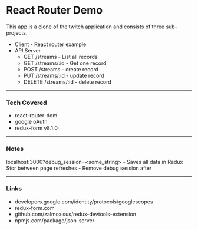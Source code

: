 # React Router Demo

This app is a clone of the twitch application and consists of three sub-projects. 

- Client - React router example
- API Server
    - GET /streams - List all records
    - GET /streams/:id - Get one record
    - POST /streams - create record
    - PUT /streams/:id - update record
    - DELETE /streams/:id - delete record
___

### Tech Covered
- react-router-dom
- google oAuth
- redux-form v8.1.0

___
### Notes

localhost:3000?debug_session=<some_string> 
    - Saves all data in Redux Stor between page refreshes
    - Remove debug session after 

___
### Links
 - developers.google.com/identity/protocols/googlescopes
 - redux-form.com
 - github.com/zalmoxisus/redux-devtools-extension
 - npmjs.com/package/json-server
